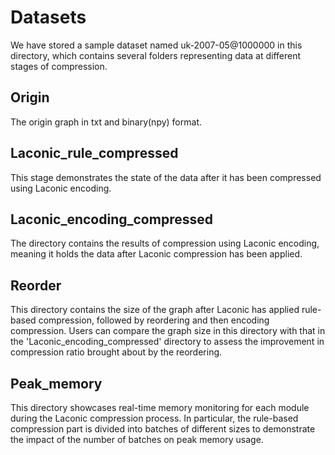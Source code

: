 Datasets
======================
We have stored a sample dataset named uk-2007-05@1000000 in this directory, which contains several folders representing data at different stages of compression.

## Origin
The origin graph in txt and binary(npy) format.

## Laconic_rule_compressed
This stage demonstrates the state of the data after it has been compressed using Laconic encoding.

## Laconic_encoding_compressed
The directory contains the results of compression using Laconic encoding, meaning it holds the data after Laconic compression has been applied.

## Reorder
This directory contains the size of the graph after Laconic has applied rule-based compression, followed by reordering and then encoding compression. Users can compare the graph size in this directory with that in the 'Laconic_encoding_compressed' directory to assess the improvement in compression ratio brought about by the reordering.

## Peak_memory
This directory showcases real-time memory monitoring for each module during the Laconic compression process. In particular, the rule-based compression part is divided into batches of different sizes to demonstrate the impact of the number of batches on peak memory usage.
